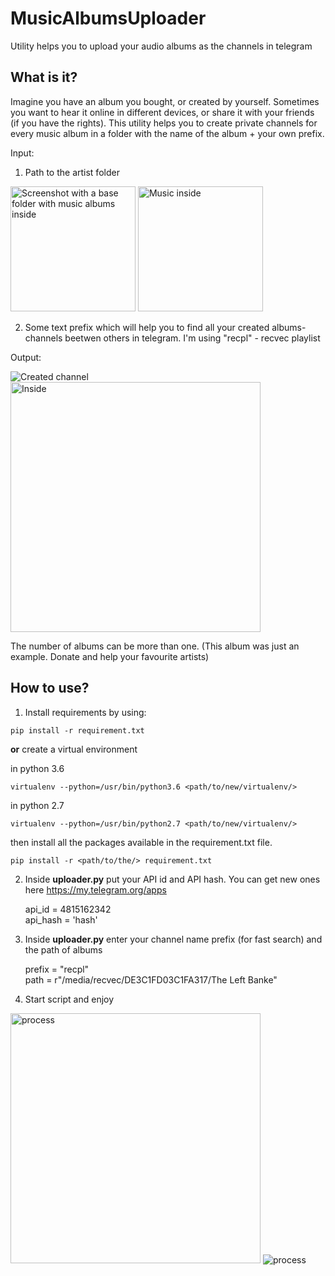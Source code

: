 
# MusicAlbumsUploader
Utility helps you to upload your audio albums as the channels in telegram

## What is it?

Imagine you have an album you bought, or created by yourself. 
Sometimes you want to hear it online in different devices, or share it with your friends (if you have the rights).
This utility helps you to create private channels for every music album in a folder with the name of the album + your own prefix. 

Input:
1) Path to the artist folder 

<img src="https://i.ibb.co/d5mPrY4/Deepin-20191124103918.png" alt="Screenshot with a base folder with music albums inside" height="200"/>
<img src="https://i.ibb.co/G3dbKZp/Deepin-20191124103941.png" alt="Music inside" height="200"/>


2) Some text prefix which will help you to find all your created albums-channels beetwen others in telegram.
I'm using "recpl" - recvec playlist

Output:

<img src="https://i.ibb.co/C2sQQNQ/Deepin-20191124104720.png" alt="Created channel" />
<img src="https://i.ibb.co/fFrjZ0Q/Deepin-20191124114120.png" alt="Inside" height="400"/>


The number of albums can be more than one.
(This album was just an example. Donate and help your favourite artists)


## How to use?
1) Install requirements by using:
```
pip install -r requirement.txt
```
**or** 
create a virtual environment

in python 3.6

```
virtualenv --python=/usr/bin/python3.6 <path/to/new/virtualenv/>
```

in python 2.7

```
virtualenv --python=/usr/bin/python2.7 <path/to/new/virtualenv/>
```

then install all the packages available in the requirement.txt file.

```
pip install -r <path/to/the/> requirement.txt
```

2)  Inside **uploader.py** put your API id and API hash. You can get new ones here https://my.telegram.org/apps

    api_id = 4815162342  
    api_hash = 'hash'
    
3)  Inside **uploader.py** enter your channel name prefix (for fast search) and the path of albums

    prefix = "recpl"  
    path = r"/media/recvec/DE3C1FD03C1FA317/The Left Banke"
    
4) Start script and enjoy

<img src="https://i.ibb.co/Hq8Dvrr/ezgif-com-video-to-gif.gif" alt="process" height="400"/>
<img src="https://i.ibb.co/X4csPGf/ezgif-com-video-to-gif-1.gif" alt="process"/>

